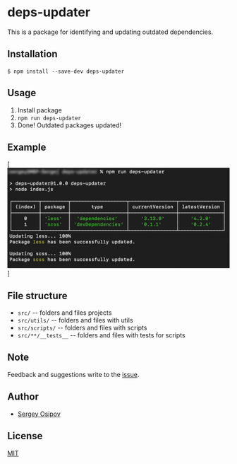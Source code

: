 # deps-updater

This is a package for identifying and updating outdated dependencies.

## Installation

```console
$ npm install --save-dev deps-updater
```

## Usage

1. Install package
2. `npm run deps-updater`
3. Done! Outdated packages updated!

## Example

[![example image](/media/example.png)]

## File structure

- ```src/``` -- folders and files projects
- ```src/utils/``` -- folders and files with utils
- ```src/scripts/``` -- folders and files with scripts
- ```src/**/__tests__``` -- folders and files with tests for scripts

## Note

Feedback and suggestions write to the [issue](https://github.com/sqlzzy/deps-updater/issues).

## Author

- [Sergey Osipov](https://github.com/sqlzzy)

## License

[MIT](MIT.md)
